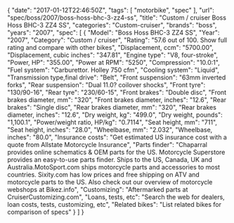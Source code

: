 {
    "date": "2017-01-12T22:46:50Z",
    "tags": [
        "motorbike",
        "spec"
    ],
    "url": "spec\/boss\/2007\/boss-hoss-bhc-3-zz4-ss",
    "title": "Custom \/ cruiser Boss Hoss BHC-3 ZZ4 SS",
    "categories": "Custom-cruiser",
    "brands": "boss",
    "years": "2007",
    "spec": [
        {
            "Model": "Boss Hoss BHC-3 ZZ4 SS",
            "Year": "2007",
            "Category": "Custom \/ cruiser",
            "Rating": "57.6 out of 100. Show full rating and compare with other bikes",
            "Displacement, ccm": "5700.00",
            "Displacement, cubic inches": "347.81",
            "Engine type": "V8, four-stroke",
            "Power, HP": "355.00",
            "Power at RPM": "5250",
            "Compression": "10.0:1",
            "Fuel system": "Carburettor. Holley 750 cfm",
            "Cooling system": "Liquid",
            "Transmission type,final drive": "Belt",
            "Front suspension": "63mm inverted forks",
            "Rear suspension": "Dual 11.0? coilover shocks",
            "Front tyre": "130\/90-16",
            "Rear tyre": "230\/60-15",
            "Front brakes": "Double disc",
            "Front brakes diameter, mm": "320",
            "Front brakes diameter, inches": "12.6",
            "Rear brakes": "Single disc",
            "Rear brakes diameter, mm": "320",
            "Rear brakes diameter, inches": "12.6",
            "Dry weight, kg": "499.0",
            "Dry weight, pounds": "1,100.1",
            "Power\/weight ratio, HP\/kg": "0.7114",
            "Seat height, mm": "711",
            "Seat height, inches": "28.0",
            "Wheelbase, mm": "2.032",
            "Wheelbase, inches": "80.0",
            "Insurance costs": "Get estimated US insurance cost with a quote from Allstate Motorcycle Insurance",
            "Parts finder": "Chaparral provides online schematics & OEM parts for the US.   Motorcycle Superstore provides an easy-to-use parts finder. Ships to the US, Canada, UK and Australia.MotoSport.com ships motorcycle parts and accessories to most countries.    Sixity.com has low prices and free shipping on ATV and motorcycle parts to the US. Also check out our overview of motorcycle webshops at Bikez.info",
            "Customizing": "Aftermarked parts at CruiserCustomizing.com",
            "Loans, tests, etc": "Search the web for dealers, loan costs, tests, customizing, etc",
            "Related bikes": "List related bikes for comparison of specs"
        }
    ]
}
